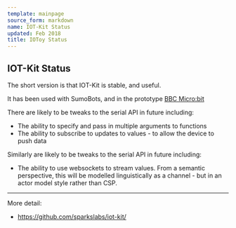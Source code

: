 ```yaml
---
template: mainpage
source_form: markdown
name: IOT-Kit Status
updated: Feb 2018
title: IOToy Status
---
```

## IOT-Kit Status

The short version is that IOT-Kit is stable, and useful.

It has been used with SumoBots, and in the prototype [BBC Micro:bit][MICROBIT]

There are likely to be tweaks to the serial API in future including:

* The ability to specify and pass in multiple arguments to functions
* The ability to subscribe to updates to values - to allow the device to push data

Similarly are likely to be tweaks to the serial API in future including:

* The ability to use websockets to stream values. From a semantic perspective,
  this will be modelled linguistically as a channel - but in an actor model
  style rather than CSP.

--- 
More detail:

* <https://github.com/sparkslabs/iot-kit/>

[MICROBIT]: http://www.bbc.co.uk/rd/blog/2015/07/prototyping-the-bbc-microbit
